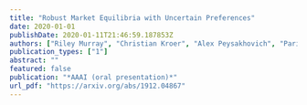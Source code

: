 ```yaml
---
title: "Robust Market Equilibria with Uncertain Preferences"
date: 2020-01-01
publishDate: 2020-01-11T21:46:59.187853Z
authors: ["Riley Murray", "Christian Kroer", "Alex Peysakhovich", "Parikshit Shah"]
publication_types: ["1"]
abstract: ""
featured: false
publication: "*AAAI (oral presentation)*"
url_pdf: "https://arxiv.org/abs/1912.04867"
---
```



